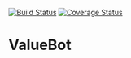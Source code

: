 [![Build Status](https://travis-ci.org/terzim/ValueBot.svg?branch=master)](https://travis-ci.org/terzim/ValueBot)
[![Coverage Status](https://coveralls.io/repos/github/terzim/ValueBot/badge.svg?branch=master)](https://coveralls.io/github/terzim/ValueBot?branch=master)

# ValueBot


